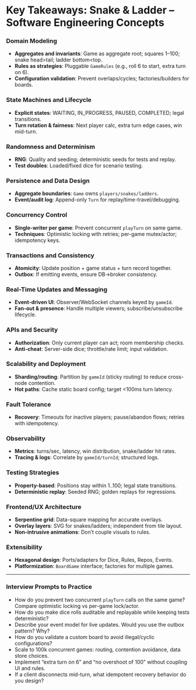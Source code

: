 # Key Takeaways: Snake & Ladder – Software Engineering Concepts

### Domain Modeling
- **Aggregates and invariants**: Game as aggregate root; squares 1–100; snake head>tail; ladder bottom<top.
- **Rules as strategies**: Pluggable `GameRules` (e.g., roll 6 to start, extra turn on 6).
- **Configuration validation**: Prevent overlaps/cycles; factories/builders for boards.

### State Machines and Lifecycle
- **Explicit states**: WAITING, IN_PROGRESS, PAUSED, COMPLETED; legal transitions.
- **Turn rotation & fairness**: Next player calc, extra turn edge cases, win mid-turn.

### Randomness and Determinism
- **RNG**: Quality and seeding; deterministic seeds for tests and replay.
- **Test doubles**: Loaded/fixed dice for scenario testing.

### Persistence and Data Design
- **Aggregate boundaries**: `Game` owns `players/snakes/ladders`.
- **Event/audit log**: Append-only `Turn` for replay/time-travel/debugging.

### Concurrency Control
- **Single-writer per game**: Prevent concurrent `playTurn` on same game.
- **Techniques**: Optimistic locking with retries; per-game mutex/actor; idempotency keys.

### Transactions and Consistency
- **Atomicity**: Update position + game status + turn record together.
- **Outbox**: If emitting events, ensure DB→broker consistency.

### Real-Time Updates and Messaging
- **Event-driven UI**: Observer/WebSocket channels keyed by `gameId`.
- **Fan-out & presence**: Handle multiple viewers; subscribe/unsubscribe lifecycle.

### APIs and Security
- **Authorization**: Only current player can act; room membership checks.
- **Anti-cheat**: Server-side dice; throttle/rate limit; input validation.

### Scalability and Deployment
- **Sharding/routing**: Partition by `gameId` (sticky routing) to reduce cross-node contention.
- **Hot paths**: Cache static board config; target <100ms turn latency.

### Fault Tolerance
- **Recovery**: Timeouts for inactive players; pause/abandon flows; retries with idempotency.

### Observability
- **Metrics**: turns/sec, latency, win distribution, snake/ladder hit rates.
- **Tracing & logs**: Correlate by `gameId/turnId`; structured logs.

### Testing Strategies
- **Property-based**: Positions stay within 1..100; legal state transitions.
- **Deterministic replay**: Seeded RNG; golden replays for regressions.

### Frontend/UX Architecture
- **Serpentine grid**: Data-square mapping for accurate overlays.
- **Overlay layers**: SVG for snakes/ladders; independent from tile layout.
- **Non-intrusive animations**: Don’t couple visuals to rules.

### Extensibility
- **Hexagonal design**: Ports/adapters for Dice, Rules, Repos, Events.
- **Platformization**: `BoardGame` interface; factories for multiple games.

---

### Interview Prompts to Practice
- How do you prevent two concurrent `playTurn` calls on the same game? Compare optimistic locking vs per-game lock/actor.
- How do you make dice rolls auditable and replayable while keeping tests deterministic?
- Describe your event model for live updates. Would you use the outbox pattern? Why?
- How do you validate a custom board to avoid illegal/cyclic configurations?
- Scale to 100k concurrent games: routing, contention avoidance, data store choices.
- Implement “extra turn on 6” and “no overshoot of 100” without coupling UI and rules.
- If a client disconnects mid-turn, what idempotent recovery behavior do you design?
